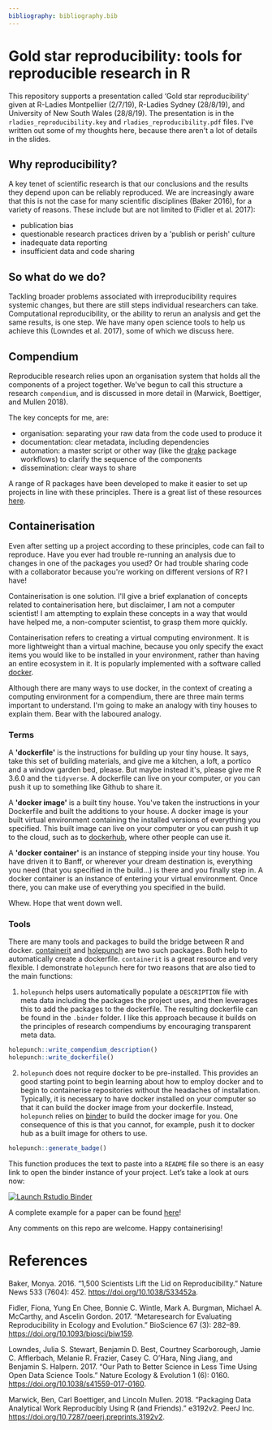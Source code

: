 ```yaml
---
bibliography: bibliography.bib
---
```


# Gold star reproducibility: tools for reproducible research in R

This repository supports a presentation called ‘Gold star reproducibility' given at R-Ladies Montpellier (2/7/19), R-Ladies Sydney (28/8/19), and University of New South Wales (28/8/19). The presentation is in the `rladies_reproducibility.key` and `rladies_reproducibility.pdf` files. I've written out some of my thoughts here, because there aren't a lot of details in the slides. 

## Why reproducibility?

A key tenet of scientific research is that our conclusions and the results they depend upon can be reliably reproduced. We are increasingly aware that this is not the case for many scientific disciplines (Baker 2016), for a variety of reasons. These include but are not limited to (Fidler et al. 2017):

- publication bias
- questionable research practices driven by a 'publish or perish' culture
- inadequate data reporting
- insufficient data and code sharing

## So what do we do? 

Tackling broader problems associated with irreproducibility requires systemic changes, but there are still steps individual researchers can take. Computational reproducibility, or the ability to rerun an analysis and get the same results, is one step. We have many open science tools to help us achieve this (Lowndes et al. 2017), some of which we discuss here. 

## Compendium 

Reproducible research relies upon an organisation system that holds all the components of a project together. We've begun to call this structure a research `compendium`, and is discussed in more detail in (Marwick, Boettiger, and Mullen 2018).

The key concepts for me, are: 

- organisation: separating your raw data from the code used to produce it
- documentation: clear metadata, including dependencies
- automation: a master script or other way (like the [drake](https://github.com/ropensci/drake) package workflows) to clarify the sequence of the components
- dissemination: clear ways to share

A range of R packages have been developed to make it easier to set up projects in line with these principles. There is a great list of these resources [here](https://github.com/jdblischak/r-project-workflows). 

## Containerisation

Even after setting up a project according to these principles, code can fail to reproduce. Have you ever had trouble re-running an analysis due to changes in one of the packages you used? Or had trouble sharing code with a collaborator because you're working on different versions of R? I have! 

Containerisation is one solution. I'll give a brief explanation of concepts related to containerisation here, but disclaimer, I am not a computer scientist! I am attempting to explain these concepts in a way that would have helped me, a non-computer scientist, to grasp them more quickly. 

Containerisation refers to creating a virtual computing environment. It is more lightweight than a virtual machine, because you only specify the exact items you would like to be installed in your environment, rather than having an entire ecosystem in it. It is popularly implemented with a software called [docker](https://www.docker.com/). 

Although there are many ways to use docker, in the context of creating a computing environment for a compendium, there are three main terms important to understand. I'm going to make an analogy with tiny houses to explain them. Bear with the laboured analogy. 

### Terms

A **'dockerfile'** is the instructions for building up your tiny house. It says, take this set of building materials, and give me a kitchen, a loft, a portico and a window garden bed, please. But maybe instead it's, please give me R 3.6.0 and the `tidyverse`. A dockerfile can live on your computer, or you can push it up to something like Github to share it. 

A **'docker image'** is a built tiny house. You've taken the instructions in your Dockerfile and built the additions to your house. A docker image is your built virtual environment containing the installed versions of everything you specified. This built image can live on your computer or you can push it up to the cloud, such as to [dockerhub](http://dockerhub.com), where other people can use it.

A **'docker container'** is an instance of stepping inside your tiny house. You have driven it to Banff, or wherever your dream destination is, everything you need (that you specified in the build...) is there and you finally step in. A docker container is an instance of entering your virtual environment. Once there, you can make use of everything you specified in the build. 

Whew. Hope that went down well. 

### Tools

There are many tools and packages to build the bridge between R and docker. [containerit](https://github.com/o2r-project/containerit) and [holepunch](http://github.com/karthik/holepunch) are two such packages. Both help to automatically create a dockerfile. `containerit` is a great resource and very flexible. I demonstrate `holepunch` here for two reasons that are also tied to the main functions:

1. `holepunch` helps users automatically populate a `DESCRIPTION` file with meta data including the packages the project uses, and then leverages this to add the packages to the dockerfile. The resulting dockerfile can be found in the `.binder` folder. I like this approach because it builds on the principles of research compendiums by encouraging transparent meta data. 

``` r
holepunch::write_compendium_description()
holepunch::write_dockerfile()
```

2. `holepunch` does not require docker to be pre-installed. This provides an good starting point to begin learning about how to employ docker and to begin to containerise repositories without the headaches of installation. Typically, it is necessary to have docker installed on your computer so that it can build the docker image from your dockerfile. Instead, `holepunch` relies on [binder](http://mybinder.org) to build the docker image for you. One consequence of this is that you cannot, for example, push it to docker hub as a built image for others to use.
  
``` r
holepunch::generate_badge()
```

This function produces the text to paste into a `README` file so there is an easy link to open the binder instance of your project. Let’s take a look at ours now:

[![Launch Rstudio Binder](http://mybinder.org/badge_logo.svg)](https://mybinder.org/v2/gh/smwindecker/holepunch_rladies/master?urlpath=rstudio)

A complete example for a paper can be found [here](https://github.com/Lingtax/PMT-flu-2018)\!

Any comments on this repo are welcome. Happy containerising\!

# References
Baker, Monya. 2016. “1,500 Scientists Lift the Lid on Reproducibility.” Nature News 533 (7604): 452. https://doi.org/10.1038/533452a.

Fidler, Fiona, Yung En Chee, Bonnie C. Wintle, Mark A. Burgman, Michael A. McCarthy, and Ascelin Gordon. 2017. “Metaresearch for Evaluating Reproducibility in Ecology and Evolution.” BioScience 67 (3): 282–89. https://doi.org/10.1093/biosci/biw159.

Lowndes, Julia S. Stewart, Benjamin D. Best, Courtney Scarborough, Jamie C. Afflerbach, Melanie R. Frazier, Casey C. O’Hara, Ning Jiang, and Benjamin S. Halpern. 2017. “Our Path to Better Science in Less Time Using Open Data Science Tools.” Nature Ecology & Evolution 1 (6): 0160. https://doi.org/10.1038/s41559-017-0160.

Marwick, Ben, Carl Boettiger, and Lincoln Mullen. 2018. “Packaging Data Analytical Work Reproducibly Using R (and Friends).” e3192v2. PeerJ Inc. https://doi.org/10.7287/peerj.preprints.3192v2.
